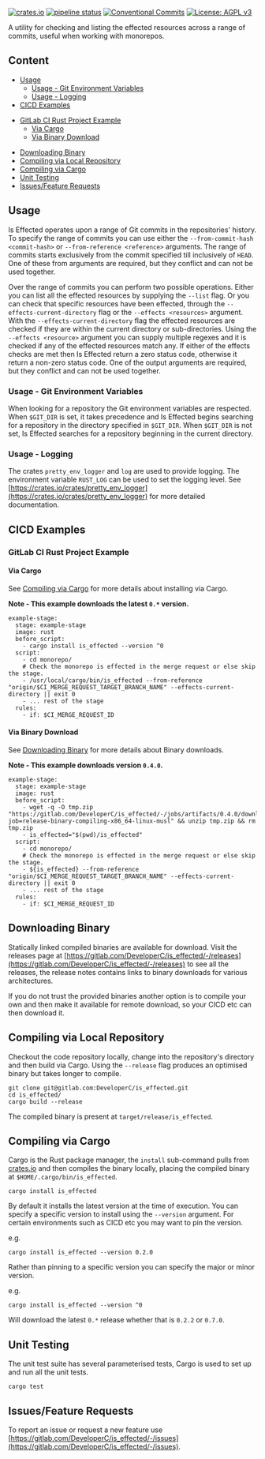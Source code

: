 [![crates.io](https://img.shields.io/crates/v/is_effected)](https://crates.io/crates/is_effected) [![pipeline status](https://gitlab.com/DeveloperC/is_effected/badges/main/pipeline.svg)](https://gitlab.com/DeveloperC/is_effected/-/commits/main) [![Conventional Commits](https://img.shields.io/badge/Conventional%20Commits-1.0.0-yellow.svg)](https://conventionalcommits.org) [![License: AGPL v3](https://img.shields.io/badge/License-AGPLv3-blue.svg)](https://www.gnu.org/licenses/agpl-3.0)


A utility for checking and listing the effected resources across a range of commits, useful when working with monorepos.


## Content
 * [Usage](#usage)
   + [Usage - Git Environment Variables](#usage-git-environment-variables)
   + [Usage - Logging](#usage-logging)
 * [CICD Examples](#cicd-examples)
  + [GitLab CI Rust Project Example](#gitlab-ci-rust-project-example)
    + [Via Cargo](#via-cargo)
    + [Via Binary Download](#via-binary-download)
 * [Downloading Binary](#downloading-binary)
 * [Compiling via Local Repository](#compiling-via-local-repository)
 * [Compiling via Cargo](#compiling-via-cargo)
 * [Unit Testing](#unit-testing)
 * [Issues/Feature Requests](#issuesfeature-requests)


## Usage
Is Effected operates upon a range of Git commits in the repositories' history.
To specify the range of commits you can use either the `--from-commit-hash <commit-hash>` or `--from-reference <reference>` arguments.
The range of commits starts exclusively from the commit specified till inclusively of `HEAD`.
One of these from arguments are required, but they conflict and can not be used together.

Over the range of commits you can perform two possible operations.
Either you can list all the effected resources by supplying the `--list` flag.
Or you can check that specific resources have been effected, through the `--effects-current-directory` flag or the `--effects <resources>` argument.
With the `--effects-current-directory` flag the effected resources are checked if they are within the current directory or sub-directories.
Using the `--effects <resource>` argument you can supply multiple regexes and it is checked if any of the effected resources match any.
If either of the effects checks are met then Is Effected return a zero status code, otherwise it return a non-zero status code.
One of the output arguments are required, but they conflict and can not be used together.


### Usage - Git Environment Variables
When looking for a repository the Git environment variables are respected.
When `$GIT_DIR` is set, it takes precedence and Is Effected begins searching for a repository in the directory specified in `$GIT_DIR`.
When `$GIT_DIR` is not set, Is Effected searches for a repository beginning in the current directory.


### Usage - Logging
The crates `pretty_env_logger` and `log` are used to provide logging.
The environment variable `RUST_LOG` can be used to set the logging level.
See [https://crates.io/crates/pretty_env_logger](https://crates.io/crates/pretty_env_logger) for more detailed documentation.


## CICD Examples
### GitLab CI Rust Project Example
#### Via Cargo
See [Compiling via Cargo](#compiling-via-cargo) for more details about installing via Cargo.

__Note - This example downloads the latest `0.*` version.__

```
example-stage:
  stage: example-stage
  image: rust
  before_script:
    - cargo install is_effected --version ^0
  script:
    - cd monorepo/
    # Check the monorepo is effected in the merge request or else skip the stage.
    - /usr/local/cargo/bin/is_effected --from-reference "origin/$CI_MERGE_REQUEST_TARGET_BRANCH_NAME" --effects-current-directory || exit 0
    - ... rest of the stage
  rules:
    - if: $CI_MERGE_REQUEST_ID
```


#### Via Binary Download
See [Downloading Binary](#downloading-binary) for more details about Binary downloads.

__Note - This example downloads version `0.4.0`.__
```
example-stage:
  stage: example-stage
  image: rust
  before_script:
    - wget -q -O tmp.zip "https://gitlab.com/DeveloperC/is_effected/-/jobs/artifacts/0.4.0/download?job=release-binary-compiling-x86_64-linux-musl" && unzip tmp.zip && rm tmp.zip
    - is_effected="$(pwd)/is_effected"
  script:
    - cd monorepo/
    # Check the monorepo is effected in the merge request or else skip the stage.
    - ${is_effected} --from-reference "origin/$CI_MERGE_REQUEST_TARGET_BRANCH_NAME" --effects-current-directory || exit 0
    - ... rest of the stage
  rules:
    - if: $CI_MERGE_REQUEST_ID
```


## Downloading Binary
Statically linked compiled binaries are available for download.
Visit the releases page at [https://gitlab.com/DeveloperC/is_effected/-/releases](https://gitlab.com/DeveloperC/is_effected/-/releases) to see all the releases, the release notes contains links to binary downloads for various architectures.

If you do not trust the provided binaries another option is to compile your own and then make it available for remote download, so your CICD etc can then download it.


## Compiling via Local Repository
Checkout the code repository locally, change into the repository's directory and then build via Cargo.
Using the `--release` flag produces an optimised binary but takes longer to compile.

```
git clone git@gitlab.com:DeveloperC/is_effected.git
cd is_effected/
cargo build --release
```

The compiled binary is present at `target/release/is_effected`.


## Compiling via Cargo
Cargo is the Rust package manager, the `install` sub-command pulls from [crates.io](https://crates.io/crates/is_effected) and then compiles the binary locally, placing the compiled binary at `$HOME/.cargo/bin/is_effected`.

```
cargo install is_effected
```

By default it installs the latest version at the time of execution.
You can specify a specific version to install using the `--version` argument.
For certain environments such as CICD etc you may want to pin the version.

e.g.

```
cargo install is_effected --version 0.2.0
```

Rather than pinning to a specific version you can specify the major or minor version.

e.g.

```
cargo install is_effected --version ^0
```

Will download the latest `0.*` release whether that is `0.2.2` or `0.7.0`.


## Unit Testing
The unit test suite has several parameterised tests, Cargo is used to set up and run all the unit tests.

```
cargo test
```


## Issues/Feature Requests
To report an issue or request a new feature use [https://gitlab.com/DeveloperC/is_effected/-/issues](https://gitlab.com/DeveloperC/is_effected/-/issues).
